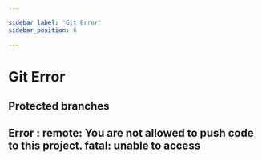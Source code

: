 ```yaml
---

sidebar_label: 'Git Error'
sidebar_position: 6

---
```

# Git Error

## Protected branches

## Error : remote: You are not allowed to push code to this project. fatal: unable to access
